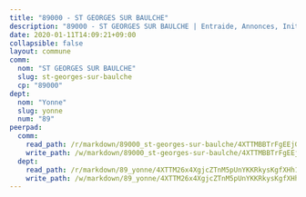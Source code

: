 ```yaml
---
title: "89000 - ST GEORGES SUR BAULCHE"
description: "89000 - ST GEORGES SUR BAULCHE | Entraide, Annonces, Initiatives"
date: 2020-01-11T14:09:21+09:00
collapsible: false
layout: commune
comm:
  nom: "ST GEORGES SUR BAULCHE"
  slug: st-georges-sur-baulche
  cp: "89000"
dept:
  nom: "Yonne"
  slug: yonne
  num: "89"
peerpad:
  comm:
    read_path: /r/markdown/89000_st-georges-sur-baulche/4XTTMBBTrFgEEjGCt33a7GgemvSALY4vpvh32rVyAxD897iQc
    write_path: /w/markdown/89000_st-georges-sur-baulche/4XTTMBBTrFgEEjGCt33a7GgemvSALY4vpvh32rVyAxD897iQc-K3TgUDP9kbEeKMoTC2q7ow1Ybk3xSSzWocud4XVy65VLevsKiMaEPGzqaKFuv3P6ENMUucT9F3tpucC1KqkVSGmQ729p9XW4PAg1kVMa47ow3bY3dbzgNPVmDgR5QSXTe49vGrH2
  dept:
    read_path: /r/markdown/89_yonne/4XTTM26x4XgjcZTnM5pUnYKKRkysKgfXHh1wiigoPHqn9LDKB
    write_path: /w/markdown/89_yonne/4XTTM26x4XgjcZTnM5pUnYKKRkysKgfXHh1wiigoPHqn9LDKB-K3TgU4xaMVqzoRnPJNyddApuMoWvJyHL35bzooauYvdhG3MLg3ikjpoueq9BDtqVP4hJBQxpPxix2gohzXyST9tZPnEkyXpDMdHiAFpx7EU6e8WgvFk7NPsBQepM8o13bG9dyqq7
---
```


